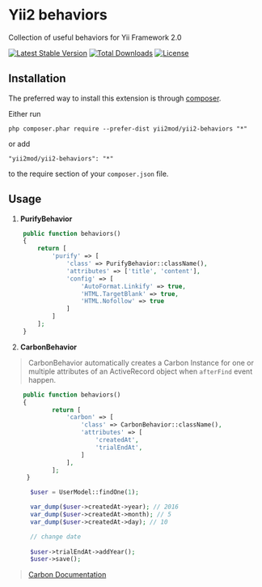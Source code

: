 Yii2 behaviors
===============================================

Collection of useful behaviors for Yii Framework 2.0

[![Latest Stable Version](https://poser.pugx.org/yii2mod/yii2-behaviors/v/stable)](https://packagist.org/packages/yii2mod/yii2-behaviors) [![Total Downloads](https://poser.pugx.org/yii2mod/yii2-behaviors/downloads)](https://packagist.org/packages/yii2mod/yii2-behaviors) [![License](https://poser.pugx.org/yii2mod/yii2-behaviors/license)](https://packagist.org/packages/yii2mod/yii2-behaviors)


Installation
------------

The preferred way to install this extension is through [composer](http://getcomposer.org/download/).

Either run

```
php composer.phar require --prefer-dist yii2mod/yii2-behaviors "*"
```

or add

```
"yii2mod/yii2-behaviors": "*"
```

to the require section of your `composer.json` file.

Usage
-----

1) **PurifyBehavior**

```php
    public function behaviors()
    {
        return [
            'purify' => [
                'class' => PurifyBehavior::className(),
                'attributes' => ['title', 'content'],
                'config' => [
                    'AutoFormat.Linkify' => true,
                    'HTML.TargetBlank' => true,
                    'HTML.Nofollow' => true
                ]
            ]
        ];
    }
```

2) **CarbonBehavior**


> CarbonBehavior automatically creates a Carbon Instance for one or multiple attributes of an ActiveRecord
  object when `afterFind` event happen.

```php
    public function behaviors()
    {
            return [
                'carbon' => [
                    'class' => CarbonBehavior::className(),
                    'attributes' => [
                        'createdAt',
                        'trialEndAt',
                    ]
                ],
            ];
     }

      $user = UserModel::findOne(1);

      var_dump($user->createdAt->year); // 2016
      var_dump($user->createdAt->month); // 5
      var_dump($user->createdAt->day); // 10

      // change date
      
      $user->trialEndAt->addYear();
      $user->save();

```

> [Carbon Documentation](http://carbon.nesbot.com/docs/#api-introduction)

